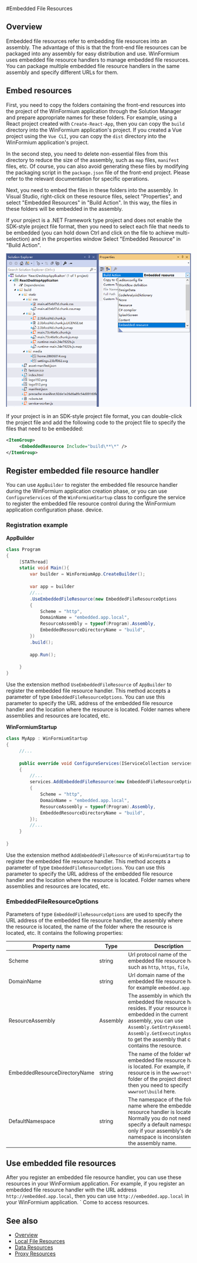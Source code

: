 #Embedded File Resources

## Overview

Embedded file resources refer to embedding file resources into an assembly. The advantage of this is that the front-end file resources can be packaged into any assembly for easy distribution and use. WinFormium uses embedded file resource handlers to manage embedded file resources. You can package multiple embedded file resource handlers in the same assembly and specify different URLs for them.

## Embed resources

First, you need to copy the folders containing the front-end resources into the project of the WinFormium application through the Solution Manager and prepare appropriate names for these folders. For example, using a React project created with `Create-React-App`, then you can copy the `build` directory into the WinFormium application's project. If you created a Vue project using the `Vue CLI`, you can copy the `dist` directory into the WinFormium application's project.

In the second step, you need to delete non-essential files from this directory to reduce the size of the assembly, such as `map` files, `manifest` files, etc. Of course, you can also avoid generating these files by modifying the packaging script in the `package.json` file of the front-end project. Please refer to the relevant documentation for specific operations.

Next, you need to embed the files in these folders into the assembly. In Visual Studio, right-click on these resource files, select "Properties", and select "Embedded Resources" in "Build Action". In this way, the files in these folders will be embedded in the assembly.

If your project is a .NET Framework type project and does not enable the SDK-style project file format, then you need to select each file that needs to be embedded (you can hold down Ctrl and click on the file to achieve multi-selection) and in the properties window Select "Embedded Resource" in "Build Action".

![Select file and embed](./embedded-resource-build-action.png)

If your project is in an SDK-style project file format, you can double-click the project file and add the following code to the project file to specify the files that need to be embedded:

```xml
<ItemGroup>
     <EmbeddedResource Include="build\**\*" />
</ItemGroup>
```

## Register embedded file resource handler

You can use `AppBuilder` to register the embedded file resource handler during the WinFormium application creation phase, or you can use `ConfigureServices` of the `WinFormiumStartup` class to configure the service to register the embedded file resource control during the WinFormium application configuration phase. device.

### Registration example

**AppBuilder**

```csharp
class Program
{
     [STAThread]
     static void Main(){
         var builder = WinFormiumApp.CreateBuilder();

         var app = builder
         //...
         .UseEmbeddedFileResource(new EmbeddedFileResourceOptions
         {
             Scheme = "http",
             DomainName = "embedded.app.local",
             ResourceAssembly = typeof(Program).Assembly,
             EmbeddedResourceDirectoryName = "build",
         })
         .build();

         app.Run();

     }
}
```

Use the extension method `UseEmbeddedFileResource` of `AppBuilder` to register the embedded file resource handler. This method accepts a parameter of type `EmbeddedFileResourceOptions`. You can use this parameter to specify the URL address of the embedded file resource handler and the location where the resource is located. Folder names where assemblies and resources are located, etc.

**WinFormiumStartup**

```csharp
class MyApp : WinFormiumStartup
{
     //...

     public override void ConfigureServices(IServiceCollection services)
     {
         //...
         services.AddEmbeddedFileResource(new EmbeddedFileResourceOptions
         {
             Scheme = "http",
             DomainName = "embedded.app.local",
             ResourceAssembly = typeof(Program).Assembly,
             EmbeddedResourceDirectoryName = "build",
         });
         //...
     }

}
```

Use the extension method `AddEmbeddedFileResource` of `WinFormiumStartup` to register the embedded file resource handler. This method accepts a parameter of type `EmbeddedFileResourceOptions`. You can use this parameter to specify the URL address of the embedded file resource handler and the location where the resource is located. Folder names where assemblies and resources are located, etc.

### EmbeddedFileResourceOptions

Parameters of type `EmbeddedFileResourceOptions` are used to specify the URL address of the embedded file resource handler, the assembly where the resource is located, the name of the folder where the resource is located, etc. It contains the following properties:

| Property name                 | Type     | Description                                                                                                                                                                                                                                                      |
| ----------------------------- | -------- | ---------------------------------------------------------------------------------------------------------------------------------------------------------------------------------------------------------------------------------------------------------------- |
| Scheme                        | string   | Url protocol name of the embedded file resource handler, such as `http`, `https`, `file`, etc.                                                                                                                                                                   |
| DomainName                    | string   | Url domain name of the embedded file resource handler, for example `embedded.app.local`.                                                                                                                                                                         |
| ResourceAssembly              | Assembly | The assembly in which the embedded file resource handler resides. If your resource is embedded in the current assembly, you can use `Assembly.GetEntryAssembly()` or `Assembly.GetExecutingAssembly()` to get the assembly that currently contains the resource. |
| EmbeddedResourceDirectoryName | string   | The name of the folder where the embedded file resource handler is located. For example, if your resource is in the `wwwroot\build` folder of the project directory, then you need to specify `wwwroot\build` here.                                              |
| DefaultNamespace              | string   | The namespace of the folder name where the embedded file resource handler is located. Normally you do not need to specify a default namespace, only if your assembly's default namespace is inconsistent with the assembly name.                                 |

## Use embedded file resources

After you register an embedded file resource handler, you can use these resources in your WinFormium application. For example, if you register an embedded file resource handler with the URL address `http://embedded.app.local`, then you can use `http://embedded.app.local` in your WinFormium application. ` Come to access resources.

## See also

- [Overview](./overview.md)
- [Local File Resources](./File-Resources.md)
- [Data Resources](./Data-Resources.md)
- [Proxy Resources](./Proxy-Resources.md)
